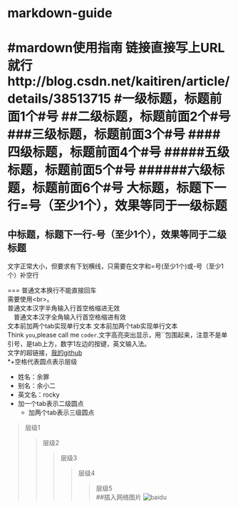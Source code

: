 # markdown-guide
#mardown使用指南
链接直接写上URL就行http://blog.csdn.net/kaitiren/article/details/38513715
#一级标题，标题前面1个\#号
##二级标题，标题前面2个\#号
###三级标题，标题前面3个\#号
####四级标题，标题前面4个\#号
#####五级标题，标题前面5个\#号
######六级标题，标题前面6个\#号
大标题，标题下一行=号（至少1个），效果等同于一级标题
===
中标题，标题下一行-号（至少1个），效果等同于二级标题
---
文字正常大小，但要求有下划横线，只需要在文字和\=号(至少1个)或\-号（至少1个）补空行

===
普通文本换行不能直接回车<br>
需要使用\<br>。<br>
 普通文本汉字半角输入行首空格缩进无效<br>
　普通文本汉字全角输入行首空格缩进有效<br>
    文本前加两个tab实现单行文本
    文本前加两个tab实现单行文本<br>
Think `you`,please call me  `coder`.文字高亮突出显示，用``包围起来，注意不是单引号，是tab上方，数字1左边的按键，英文输入法。<br>
文字的超链接，[我的github](http://www.github.com/xum1100 "鼠标悬停显示的文本")<br>
\*+空格代表圆点表示层级
* 姓名：余罪
* 别名：余小二
* 英文名：rocky
 * 加一个tab表示二级圆点
   * 加两个tab表示三级圆点<br>
>层级1
>>层级2
>>>层级3
>>>>层级4
>>>>>层级5<br>
##插入网络图片
![baidu](https://www.baidu.com/img/baidu_jgylogo3.gif "百度logo")







